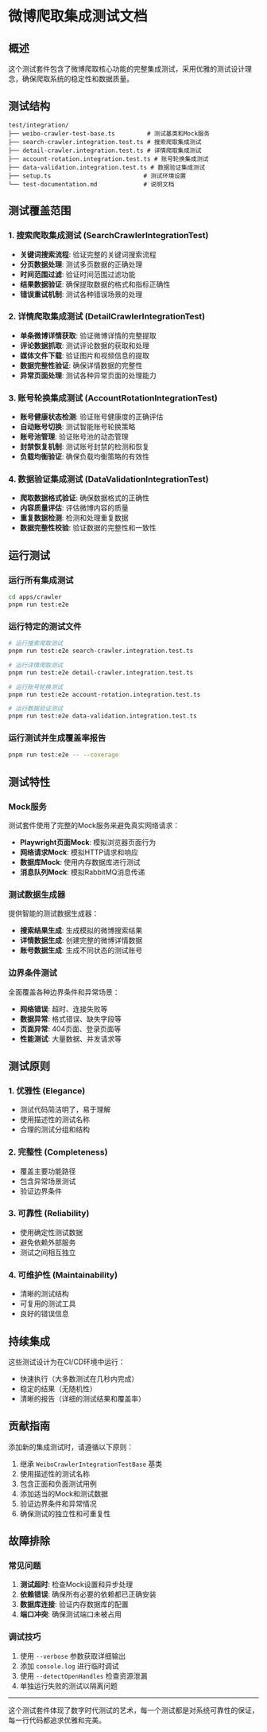 # 微博爬取集成测试文档

## 概述

这个测试套件包含了微博爬取核心功能的完整集成测试，采用优雅的测试设计理念，确保爬取系统的稳定性和数据质量。

## 测试结构

```
test/integration/
├── weibo-crawler-test-base.ts         # 测试基类和Mock服务
├── search-crawler.integration.test.ts # 搜索爬取集成测试
├── detail-crawler.integration.test.ts # 详情爬取集成测试
├── account-rotation.integration.test.ts # 账号轮换集成测试
├── data-validation.integration.test.ts # 数据验证集成测试
├── setup.ts                          # 测试环境设置
└── test-documentation.md             # 说明文档
```

## 测试覆盖范围

### 1. 搜索爬取集成测试 (SearchCrawlerIntegrationTest)

- **关键词搜索流程**: 验证完整的关键词搜索流程
- **分页数据处理**: 测试多页数据的正确处理
- **时间范围过滤**: 验证时间范围过滤功能
- **结果数据验证**: 确保提取数据的格式和指标正确性
- **错误重试机制**: 测试各种错误场景的处理

### 2. 详情爬取集成测试 (DetailCrawlerIntegrationTest)

- **单条微博详情获取**: 验证微博详情的完整提取
- **评论数据抓取**: 测试评论数据的获取和处理
- **媒体文件下载**: 验证图片和视频信息的提取
- **数据完整性验证**: 确保详情数据的完整性
- **异常页面处理**: 测试各种异常页面的处理能力

### 3. 账号轮换集成测试 (AccountRotationIntegrationTest)

- **账号健康状态检测**: 验证账号健康度的正确评估
- **自动账号切换**: 测试智能账号轮换策略
- **账号池管理**: 验证账号池的动态管理
- **封禁恢复机制**: 测试账号封禁的检测和恢复
- **负载均衡验证**: 确保负载均衡策略的有效性

### 4. 数据验证集成测试 (DataValidationIntegrationTest)

- **爬取数据格式验证**: 确保数据格式的正确性
- **内容质量评估**: 评估微博内容的质量
- **重复数据检测**: 检测和处理重复数据
- **数据完整性校验**: 验证数据的完整性和一致性

## 运行测试

### 运行所有集成测试

```bash
cd apps/crawler
pnpm run test:e2e
```

### 运行特定的测试文件

```bash
# 运行搜索爬取测试
pnpm run test:e2e search-crawler.integration.test.ts

# 运行详情爬取测试
pnpm run test:e2e detail-crawler.integration.test.ts

# 运行账号轮换测试
pnpm run test:e2e account-rotation.integration.test.ts

# 运行数据验证测试
pnpm run test:e2e data-validation.integration.test.ts
```

### 运行测试并生成覆盖率报告

```bash
pnpm run test:e2e -- --coverage
```

## 测试特性

### Mock服务

测试套件使用了完整的Mock服务来避免真实网络请求：

- **Playwright页面Mock**: 模拟浏览器页面行为
- **网络请求Mock**: 模拟HTTP请求和响应
- **数据库Mock**: 使用内存数据库进行测试
- **消息队列Mock**: 模拟RabbitMQ消息传递

### 测试数据生成器

提供智能的测试数据生成器：

- **搜索结果生成**: 生成模拟的微博搜索结果
- **详情数据生成**: 创建完整的微博详情数据
- **账号数据生成**: 生成不同状态的测试账号

### 边界条件测试

全面覆盖各种边界条件和异常场景：

- **网络错误**: 超时、连接失败等
- **数据异常**: 格式错误、缺失字段等
- **页面异常**: 404页面、登录页面等
- **性能测试**: 大量数据、并发请求等

## 测试原则

### 1. 优雅性 (Elegance)

- 测试代码简洁明了，易于理解
- 使用描述性的测试名称
- 合理的测试分组和结构

### 2. 完整性 (Completeness)

- 覆盖主要功能路径
- 包含异常场景测试
- 验证边界条件

### 3. 可靠性 (Reliability)

- 使用确定性测试数据
- 避免依赖外部服务
- 测试之间相互独立

### 4. 可维护性 (Maintainability)

- 清晰的测试结构
- 可复用的测试工具
- 良好的错误信息

## 持续集成

这些测试设计为在CI/CD环境中运行：

- 快速执行（大多数测试在几秒内完成）
- 稳定的结果（无随机性）
- 清晰的报告（详细的测试结果和覆盖率）

## 贡献指南

添加新的集成测试时，请遵循以下原则：

1. 继承 `WeiboCrawlerIntegrationTestBase` 基类
2. 使用描述性的测试名称
3. 包含正面和负面测试用例
4. 添加适当的Mock和测试数据
5. 验证边界条件和异常情况
6. 确保测试的独立性和可重复性

## 故障排除

### 常见问题

1. **测试超时**: 检查Mock设置和异步处理
2. **依赖错误**: 确保所有必要的依赖都已正确安装
3. **数据库连接**: 验证内存数据库的配置
4. **端口冲突**: 确保测试端口未被占用

### 调试技巧

1. 使用 `--verbose` 参数获取详细输出
2. 添加 `console.log` 进行临时调试
3. 使用 `--detectOpenHandles` 检查资源泄漏
4. 单独运行失败的测试以隔离问题

---

这个测试套件体现了数字时代测试的艺术，每一个测试都是对系统可靠性的保证，每一行代码都追求优雅和完美。